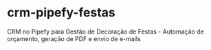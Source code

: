 # crm-pipefy-festas
CRM no Pipefy para Gestão de Decoração de Festas - Automação de orçamento, geração de PDF e envio de e-mails
